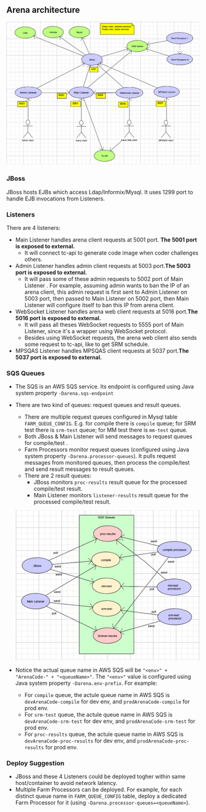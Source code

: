## Arena architecture

![arena](./screenshots/arena.png)



### JBoss

JBoss hosts EJBs which access Ldap/Informix/Mysql. It uses 1299 port to handle EJB invocations from Listeners.

### Listeners

There are 4 listeners:

- Main Listener handles arena client requests at 5001 port. **The 5001 port is exposed to external.**
  - It will connect tc-api to generate code image when coder challenges others.
- Admin Listener handles admin client requests at 5003 port.**The 5003 port is exposed to external.**
  - It will pass some of these admin requests to 5002 port of Main Listener . For example, assuming admin wants to ban the IP of an arena client, this admin request is first sent to Admin Listener on 5003 port, then passed to Main Listener on 5002 port, then Main Listener will configure itself to ban this IP from arena client.
- WebSocket Listener handles arena web client requests at 5016 port.**The 5016 port is exposed to external.**
  - It will pass all theses WebSocket requests to 5555 port of Main Listener, since it's a wrapper using WebSocket protocol.
  - Besides using WebSocket requests, the arena web client also sends some request to tc-api, like to get SRM schedule.
- MPSQAS Listener handles MPSQAS client requests at 5037 port.**The 5037 port is exposed to external.**

### SQS Queues

- The SQS is an AWS SQS service. Its endpoint is configured using Java system property `-Darena.sqs-endpoint`

- There are two kind of queues: request queues and result queues.

  - There are multiple request queues configured in Mysql table `FARM_QUEUE_CONFIG`. E.g. for compile there is `compile` queue; for SRM test there is `srm-test` queue; for MM test there is `mm-test` queue.
  - Both JBoss & Main Listener will send messages to request queues for compile/test .
  - Farm Processors monitor request queues (configured using Java system property `-Darena.processor-queues`). It pulls request messages from monitored queues, then process the compile/test and send result messages to result queues.
  - There are 2 result queues:
    - JBoss monitors `proc-results` result queue for the processed compile/test result.
    - Main Listener monitors `listener-results` result queue for the processed compile/test result.

  ![sqs](./screenshots/sqs.png)

- Notice the actual queue name in AWS SQS will be `"<env>" + "ArenaCode-" + "<queueName>"`. The `"<env>"` value is configured using Java system property `-Darena.env-prefix`. For example:

  - For `compile` queue, the actule queue name in AWS SQS is `devArenaCode-compile` for dev env, and `prodArenaCode-compile` for prod env.
  - For `srm-test` queue, the actule queue name in AWS SQS is `devArenaCode-srm-test` for dev env, and `prodArenaCode-srm-test` for prod env.
  - For `proc-results` queue, the actule queue name in AWS SQS is `devArenaCode-proc-results` for dev env, and `prodArenaCode-proc-results` for prod env.

### Deploy Suggestion

- JBoss and these 4 Listeners could be deployed togher within same host/container to avoid network latency.
- Multiple Farm Processors can be deployed. For example, for each distinct queue name in `FARM_QUEUE_CONFIG` table, deploy a dedicated Farm Processor for it (using  `-Darena.processor-queues=<queueName>`).